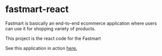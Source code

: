 <h1> fastmart-react </h1>

<p> Fastmart is basically an end-to-end ecommerce application where users can use it for shopping variety of products. </p>
<p> This project is the react code for the Fastmart </p>

<p> See this application in action <a href="https://fastmart-react.herokuapp.com/" target="_blank" > here. </a> </p>
